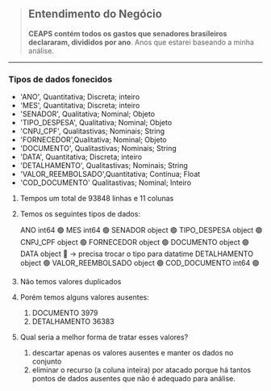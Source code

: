 > ## Entendimento do Negócio
>  **CEAPS contém todos os gastos que senadores brasileiros declararam, divididos por ano**.
Anos que estarei baseando a minha análise.
> 

---

### Tipos de dados fonecidos

- 'ANO', Quantitativa; Discreta; inteiro
- 'MES', Quantitativa; Discreta; inteiro
- 'SENADOR', Qualitativa; Nominal; Objeto
- 'TIPO_DESPESA', Qualitativa; Nominal; Objeto
- 'CNPJ_CPF', Qualitastivas; Nominais; String
- 'FORNECEDOR',Qualitativa; Nominal; Objeto
- 'DOCUMENTO', Qualitastivas; Nominais; String
- 'DATA', Quantitativa; Discreta; inteiro
- 'DETALHAMENTO', Qualitastivas; Nominais; String
- 'VALOR_REEMBOLSADO',Quantitativa; Contínua; Float
- 'COD_DOCUMENTO' Qualitastivas; Nominal; Inteiro

1. Tempos um total de 93848 linhas e 11 colunas
2. Temos os seguintes tipos de dados: 
    
    ANO                   int64 🟢
    MES                   int64 🟢
    SENADOR              object 🟢
    TIPO_DESPESA         object 🟢
    CNPJ_CPF             object 🟢
    FORNECEDOR           object 🟢
    DOCUMENTO            object 🟢
    DATA                 object 🔴 → precisa trocar o tipo para datatime
    DETALHAMENTO         object 🟢
    VALOR_REEMBOLSADO    object 🟢
    COD_DOCUMENTO         int64 🟢
    
3. Não temos valores duplicados 
4. Porém temos alguns valores ausentes: 
    1. DOCUMENTO             3979
    2. DETALHAMENTO         36383
5. Qual seria a melhor forma de tratar esses valores?
    1. descartar apenas os valores ausentes e manter os dados no conjunto
    2. eliminar o recurso (a coluna inteira) por atacado porque há tantos pontos de dados ausentes que não é adequado para análise.
